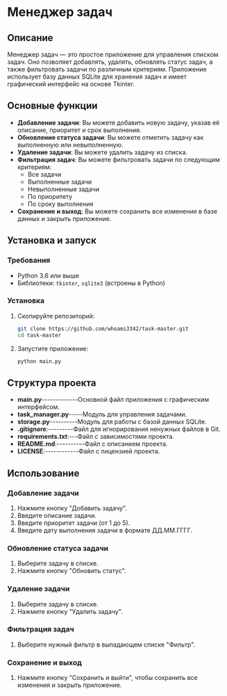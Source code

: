 # Менеджер задач

## Описание

Менеджер задач — это простое приложение для управления списком задач. Оно позволяет добавлять, удалять, обновлять статус задач, а также фильтровать задачи по различным критериям. Приложение использует базу данных SQLite для хранения задач и имеет графический интерфейс на основе Tkinter.

## Основные функции

- **Добавление задачи**: Вы можете добавить новую задачу, указав её описание, приоритет и срок выполнения.
- **Обновление статуса задачи**: Вы можете отметить задачу как выполненную или невыполненную.
- **Удаление задачи**: Вы можете удалить задачу из списка.
- **Фильтрация задач**: Вы можете фильтровать задачи по следующим критериям:
  - Все задачи
  - Выполненные задачи
  - Невыполненные задачи
  - По приоритету
  - По сроку выполнения
- **Сохранение и выход**: Вы можете сохранить все изменения в базе данных и закрыть приложение.

## Установка и запуск

### Требования

- Python 3.6 или выше
- Библиотеки: `tkinter`, `sqlite3` (встроены в Python)

### Установка

1. Скопируйте репозиторий:

   ```bash
   git clone https://github.com/whoami3342/task-master.git
   cd task-master

2. Запустите приложение:

   ```bash
   python main.py

## Структура проекта

- **main.py**-------------Основной файл приложения с графическим интерфейсом.
- **task_manager.py**-----Модуль для управления задачами.
- **storage.py**----------Модуль для работы с базой данных SQLite.
- **.gitignore**:---------Файл для игнорирования ненужных файлов в Git.
- **requirements.txt**:---Файл с зависимостями проекта.
- **README.md**:----------Файл с описанием проекта.
- **LICENSE**:------------Файл с лицензией проекта.

## Использование

### Добавление задачи

1. Нажмите кнопку "Добавить задачу".
2. Введите описание задачи.
3. Введите приоритет задачи (от 1 до 5).
4. Введите дату выполнения задачи в формате ДД.ММ.ГГГГ.

### Обновление статуса задачи

1. Выберите задачу в списке.
2. Нажмите кнопку "Обновить статус".

### Удаление задачи

1. Выберите задачу в списке.
2. Нажмите кнопку "Удалить задачу".

### Фильтрация задач

1. Выберите нужный фильтр в выпадающем списке "Фильтр".

### Сохранение и выход

1. Нажмите кнопку "Сохранить и выйти", чтобы сохранить все изменения и закрыть приложение.

